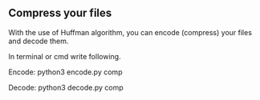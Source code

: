 ## Compress your files
With the use of Huffman algorithm, you can encode (compress) your files and decode them.

In terminal or cmd write following.

Encode:
python3 encode.py <fileName> comp

Decode:
python3 decode.py comp <newFilename>
